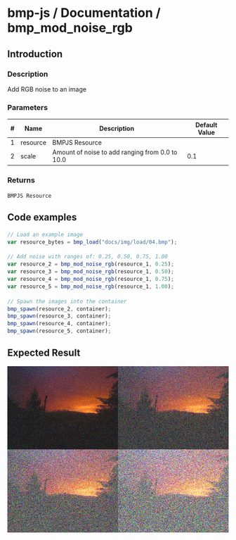 # bmp-js / Documentation / bmp_mod_noise_rgb
## Introduction

### Description

Add RGB noise to an image

### Parameters

|#|Name|Description|Default Value|
|-|-|-|-|
|1|resource|BMPJS Resource||
|2|scale|Amount of noise to add ranging from 0.0 to 10.0|0.1|

### Returns
`BMPJS Resource`

## Code examples

```js
// Load an example image
var resource_bytes = bmp_load("docs/img/load/04.bmp");

// Add noise with ranges of: 0.25, 0.50, 0.75, 1.00
var resource_2 = bmp_mod_noise_rgb(resource_1, 0.25);
var resource_3 = bmp_mod_noise_rgb(resource_1, 0.50);
var resource_4 = bmp_mod_noise_rgb(resource_1, 0.75);
var resource_5 = bmp_mod_noise_rgb(resource_1, 1.00);

// Spawn the images into the container
bmp_spawn(resource_2, container);
bmp_spawn(resource_3, container);
bmp_spawn(resource_4, container);
bmp_spawn(resource_5, container);
```

## Expected Result

![expected-result](./img/018.png)
